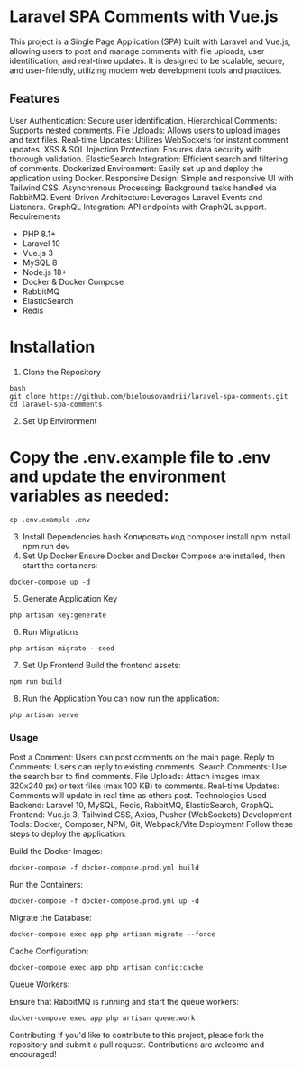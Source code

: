# Laravel SPA Comments with Vue.js
This project is a Single Page Application (SPA) built with Laravel and Vue.js, allowing users to post and manage comments with file uploads, user identification, and real-time updates. It is designed to be scalable, secure, and user-friendly, utilizing modern web development tools and practices.

## Features
User Authentication: Secure user identification.
Hierarchical Comments: Supports nested comments.
File Uploads: Allows users to upload images and text files.
Real-time Updates: Utilizes WebSockets for instant comment updates.
XSS & SQL Injection Protection: Ensures data security with thorough validation.
ElasticSearch Integration: Efficient search and filtering of comments.
Dockerized Environment: Easily set up and deploy the application using Docker.
Responsive Design: Simple and responsive UI with Tailwind CSS.
Asynchronous Processing: Background tasks handled via RabbitMQ.
Event-Driven Architecture: Leverages Laravel Events and Listeners.
GraphQL Integration: API endpoints with GraphQL support.
Requirements
* PHP 8.1+
* Laravel 10
* Vue.js 3
* MySQL 8
* Node.js 18+
* Docker & Docker Compose
* RabbitMQ
* ElasticSearch
* Redis
# Installation
1. Clone the Repository
```
bash
git clone https://github.com/bielousovandrii/laravel-spa-comments.git
cd laravel-spa-comments
```
2. Set Up Environment
# Copy the .env.example file to .env and update the environment variables as needed:
```
cp .env.example .env
```
3. Install Dependencies
bash
Копировать код
composer install
npm install
npm run dev
4. Set Up Docker
Ensure Docker and Docker Compose are installed, then start the containers:

```
docker-compose up -d
```
5. Generate Application Key
```
php artisan key:generate
```
6. Run Migrations
```
php artisan migrate --seed
```
7. Set Up Frontend
Build the frontend assets:
```
npm run build
```
8. Run the Application
You can now run the application:

```
php artisan serve
```
### Usage
Post a Comment: Users can post comments on the main page.
Reply to Comments: Users can reply to existing comments.
Search Comments: Use the search bar to find comments.
File Uploads: Attach images (max 320x240 px) or text files (max 100 KB) to comments.
Real-time Updates: Comments will update in real time as others post.
Technologies Used
Backend: Laravel 10, MySQL, Redis, RabbitMQ, ElasticSearch, GraphQL
Frontend: Vue.js 3, Tailwind CSS, Axios, Pusher (WebSockets)
Development Tools: Docker, Composer, NPM, Git, Webpack/Vite
Deployment
Follow these steps to deploy the application:

Build the Docker Images:

```
docker-compose -f docker-compose.prod.yml build
```
Run the Containers:

```
docker-compose -f docker-compose.prod.yml up -d
```
Migrate the Database:
```
docker-compose exec app php artisan migrate --force
```
Cache Configuration:

```
docker-compose exec app php artisan config:cache
```
Queue Workers:

Ensure that RabbitMQ is running and start the queue workers:

```
docker-compose exec app php artisan queue:work
```
Contributing
If you'd like to contribute to this project, please fork the repository and submit a pull request. Contributions are welcome and encouraged!
